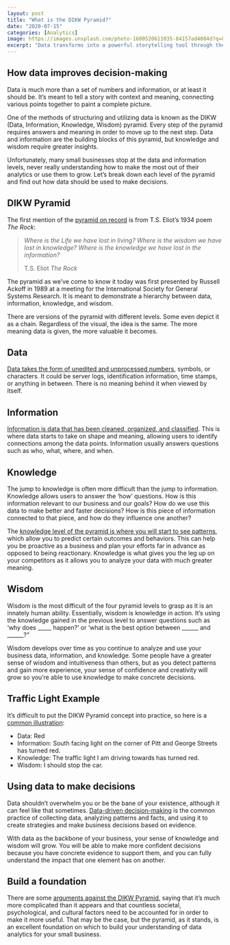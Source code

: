 ```yaml
---
layout: post
title: "What is the DIKW Pyramid?"
date: "2020-07-15"
categories: [Analytics]
image: https://images.unsplash.com/photo-1600520611035-84157ad4084d?q=80&w=1931&auto=format&fit=crop&ixlib=rb-4.0.3&ixid=M3wxMjA3fDB8MHxwaG90by1wYWdlfHx8fGVufDB8fHx8fA%3D%3D
excerpt: "Data transforms into a powerful storytelling tool through the DIKW (Data, Information, Knowledge, Wisdom) pyramid, offering a structured progression from raw facts to actionable wisdom. This framework guides businesses in leveraging data for confident and strategic decision-making. Embracing data-driven practices empowers small businesses to navigate the complexities of analytics, fostering a foundation for success."
---
```


## How data improves decision-making

Data is much more than a set of numbers and information, or at least it should be. It’s meant to tell a story with context and meaning, connecting various points together to paint a complete picture.

One of the methods of structuring and utilizing data is known as the DIKW (Data, Information, Knowledge, Wisdom) pyramid. Every step of the pyramid requires answers and meaning in order to move up to the next step. Data and information are the building blocks of this pyramid, but knowledge and wisdom require greater insights. 

Unfortunately, many small businesses stop at the data and information levels, never really understanding how to make the most out of their analytics or use them to grow. Let’s break down each level of the pyramid and find out how data should be used to make decisions.

## DIKW Pyramid

The first mention of the [pyramid on record](https://hbr.org/2010/02/data-is-to-info-as-info-is-not) is from T.S. Eliot’s 1934 poem _The Rock_:

> _Where is the Life we have lost in living? Where is the wisdom we have lost in knowledge? Where is the knowledge we have lost in the information?_
> 
> T.S. Eliot _The Rock_

The pyramid as we’ve come to know it today was first presented by Russell Ackoff in 1989 at a meeting for the International Society for General Systems Research. It is meant to demonstrate a hierarchy between data, information, knowledge, and wisdom.

There are versions of the pyramid with different levels. Some even depict it as a chain. Regardless of the visual, the idea is the same. The more meaning data is given, the more valuable it becomes.

## Data

[Data takes the form of unedited and unprocessed numbers](https://www.ontotext.com/knowledgehub/fundamentals/dikw-pyramid/), symbols, or characters. It could be server logs, identification information, time stamps, or anything in between. There is no meaning behind it when viewed by itself.

## Information

[Information is data that has been cleaned, organized, and classified](https://towardsdatascience.com/rootstrap-dikw-model-32cef9ae6dfb). This is where data starts to take on shape and meaning, allowing users to identify connections among the data points. Information usually answers questions such as who, what, where, and when.

## Knowledge

The jump to knowledge is often more difficult than the jump to information. Knowledge allows users to answer the ‘how’ questions. How is this information relevant to our business and our goals? How do we use this data to make better and faster decisions? How is this piece of information connected to that piece, and how do they influence one another?

The [knowledge level of the pyramid is where you will start to see patterns](https://towardsdatascience.com/rootstrap-dikw-model-32cef9ae6dfb), which allow you to predict certain outcomes and behaviors. This can help you be proactive as a business and plan your efforts far in advance as opposed to being reactionary. Knowledge is what gives you the leg up on your competitors as it allows you to analyze your data with much greater meaning.

## Wisdom

Wisdom is the most difficult of the four pyramid levels to grasp as it is an innately human ability. Essentially, wisdom is knowledge in action. It’s using the knowledge gained in the previous level to answer questions such as ‘why does \_\_\_\_\_ happen?’ or ‘what is the best option between \_\_\_\_\_\_ and \_\_\_\_\_\_?” 

Wisdom develops over time as you continue to analyze and use your business data, information, and knowledge. Some people have a greater sense of wisdom and intuitiveness than others, but as you detect patterns and gain more experience, your sense of confidence and creativity will grow so you’re able to use knowledge to make concrete decisions.

## Traffic Light Example

It’s difficult to put the DIKW Pyramid concept into practice, so here is a [common illustration](https://www.i-scoop.eu/big-data-action-value-context/dikw-model/):

- Data: Red
- Information: South facing light on the corner of Pitt and George Streets has turned red.
- Knowledge: The traffic light I am driving towards has turned red.
- Wisdom: I should stop the car.

## Using data to make decisions

Data shouldn’t overwhelm you or be the bane of your existence, although it can feel like that sometimes. [Data-driven decision-making](https://www.datapine.com/blog/data-driven-decision-making-in-businesses/) is the common practice of collecting data, analyzing patterns and facts, and using it to create strategies and make business decisions based on evidence.

With data as the backbone of your business, your sense of knowledge and wisdom will grow. You will be able to make more confident decisions because you have concrete evidence to support them, and you can fully understand the impact that one element has on another.

## Build a foundation

There are some [arguments against the DIKW Pyramid](https://hbr.org/2010/02/data-is-to-info-as-info-is-not), saying that it’s much more complicated than it appears and that countless societal, psychological, and cultural factors need to be accounted for in order to make it more useful. That may be the case, but the pyramid, as it stands, is an excellent foundation on which to build your understanding of data analytics for your small business.